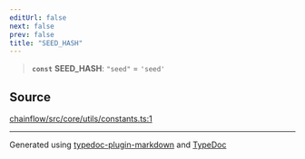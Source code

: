 ```yaml
---
editUrl: false
next: false
prev: false
title: "SEED_HASH"
---
```


> **`const`** **SEED\_HASH**: `"seed"` = `'seed'`

## Source

[chainflow/src/core/utils/constants.ts:1](https://github.com/edwinlzs/chainflow/blob/a27a974/src/core/utils/constants.ts#L1)

***

Generated using [typedoc-plugin-markdown](https://www.npmjs.com/package/typedoc-plugin-markdown) and [TypeDoc](https://typedoc.org/)
